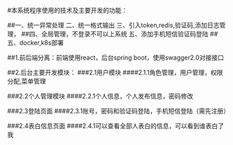 #本系统程序使用的技术及主要开发的功能：

##一、统一异常处理 二、统一格式输出 三、引入token,redis,验证码,添加日志管理，
##四、全局管理，不登录不可以上系统 五、添加手机短信验证码登陆
##五、docker,k8s部署

##1.前后端分离：前端使用react，后台spring boot，使用swagger2.0对接接口

##2.后台主要开发模块：
###2.1用户模块
####2.1.1角色管理，用户管理，权限分配,菜单管理

###2.2个人管理模块
####2.2.1个人信息，个人发布信息，密码修改

###2.3登陆页面
####2.3.1账号，密码和验证码登陆，手机短信登陆（需先注册）

###2.4表白信息页面
####2.4.1可以查看全部人表白的信息，可以看到谁表白了我

